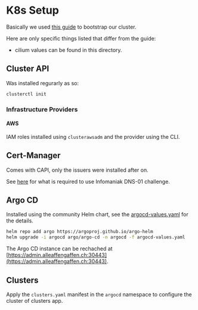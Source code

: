 # K8s Setup

Basically we used [this guide](https://wiki.technat.ch/Kubernetes/k8s_kubeadm.html) to bootstrap our cluster.

Here are only specific things listed that differ from the guide:
- cilium values can be found in this directory.

## Cluster API

Was installed regurarly as so:

```bash
clusterctl init
```

### Infrastructure Providers

#### AWS

IAM roles installed using `clusterawsadm` and the provider using the CLI.

## Cert-Manager

Comes with CAPI, only the issuers were installed after on.

See [here](https://github.com/Infomaniak/cert-manager-webhook-infomaniak) for what is required to use Infomaniak DNS-01 challenge.

## Argo CD

Installed using the community Helm chart, see the [argocd-values.yaml](./argocd-values.yaml) for the details.

```bash
helm repo add argo https://argoproj.github.io/argo-helm
helm upgrade -i argocd argo/argo-cd -n argocd -f argocd-values.yaml
```

The Argo CD instance can be rechached at [https://admin.alleaffengaffen.ch:30443](https://admin.alleaffengaffen.ch:30443).

## Clusters

Apply the `clusters.yaml` manifest in the `argocd` namespace to configure the cluster of clusters app.
